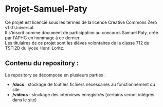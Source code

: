 # Projet-Samuel-Paty

Ce projet est licencié sous les termes de la licence Creative Commons Zero v1.0 Universal.\
Il s'inscrit comme document de participation au concours Samuel Paty, créé par l'APHG en hommage à ce dernier.\
Les titulaires de ce projet sont les élèves volontaires de la classe 712 de TSTI2D du lycée Henri Loritz.


Contenu du repository :
-------------------

Le repository se décompose en plusieurs parties :
* **/docs** : stockage de tout les fichiers nécessaires au fonctionnement du site
* **/videos** : stockage des interviews enregistrés (certains seront intégrés dans le site)
